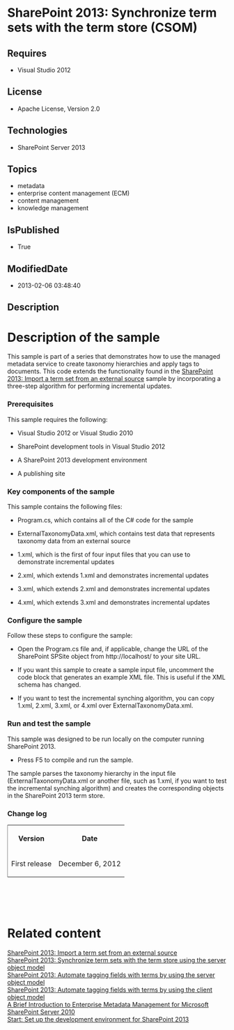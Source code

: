 # SharePoint 2013: Synchronize term sets with the term store (CSOM)
## Requires
* Visual Studio 2012
## License
* Apache License, Version 2.0
## Technologies
* SharePoint Server 2013
## Topics
* metadata
* enterprise content management (ECM)
* content management
* knowledge management
## IsPublished
* True
## ModifiedDate
* 2013-02-06 03:48:40
## Description

<h1 id="header">Description of the sample</h1>
<div id="mainSection">
<div id="mainBody">
<div class="section" id="sectionSection0">
<p>This sample is part of a series that demonstrates how to use the managed metadata service to create taxonomy hierarchies and apply tags to documents. This code extends the functionality found in the
<span><a href="8b4ce4a4-664e-4524-b674-a60d1f5692a7.htm">SharePoint 2013: Import a term set from an external source</a></span> sample by incorporating a three-step algorithm for performing incremental updates.</p>
<h3 class="subHeading">Prerequisites</h3>
<div class="subsection">
<p>This sample requires the following:</p>
<ul>
<li>
<p>Visual Studio 2012 or Visual Studio 2010</p>
</li><li>
<p>SharePoint development tools in Visual Studio 2012</p>
</li><li>
<p>A SharePoint 2013 development environment</p>
</li><li>
<p>A publishing site</p>
</li></ul>
</div>
<h3 class="subHeading">Key components of the sample</h3>
<div class="subsection">
<p>This sample contains the following files:</p>
<ul>
<li>
<p>Program.cs, which contains all of the C# code for the sample</p>
</li><li>
<p>ExternalTaxonomyData.xml, which contains test data that represents taxonomy data from an external source</p>
</li><li>
<p>1.xml, which is the first of four input files that you can use to demonstrate incremental updates</p>
</li><li>
<p>2.xml, which extends 1.xml and demonstrates incremental updates</p>
</li><li>
<p>3.xml, which extends 2.xml and demonstrates incremental updates</p>
</li><li>
<p>4.xml, which extends 3.xml and demonstrates incremental updates</p>
</li></ul>
</div>
<h3 class="subHeading">Configure the sample</h3>
<div class="subsection">
<p>Follow these steps to configure the sample:</p>
<ul>
<li>
<p>Open the Program.cs file and, if applicable, change the URL of the SharePoint <span>
<span class="keyword">SPSite</span></span> object from http://localhost/ to your site URL.</p>
</li><li>
<p>If you want this sample to create a sample input file, uncomment the code block that generates an example XML file. This is useful if the XML schema has changed.</p>
</li><li>
<p>If you want to test the incremental synching algorithm, you can copy 1.xml, 2.xml, 3.xml, or 4.xml over ExternalTaxonomyData.xml.</p>
</li></ul>
</div>
<h3 class="subHeading">Run and test the sample</h3>
<div class="subsection">
<p>This sample was designed to be run locally on the computer running SharePoint 2013.</p>
<ul>
<li>
<p>Press <span class="ui">F5</span> to compile and run the sample.</p>
</li></ul>
<p>The sample parses the taxonomy hierarchy in the input file (ExternalTaxonomyData.xml or another file, such as 1.xml, if you want to test the incremental synching algorithm) and creates the corresponding objects in the SharePoint 2013 term store.</p>
</div>
<h3 class="subHeading">Change log</h3>
<div class="subsection">
<div class="caption"></div>
<div class="tableSection">
<table cellspacing="2" cellpadding="5" width="50%" frame="lhs">
<tbody>
<tr>
<th>
<p>Version</p>
</th>
<th>
<p>Date</p>
</th>
</tr>
<tr>
<td>
<p>First release</p>
</td>
<td>
<p>December 6, 2012</p>
</td>
</tr>
</tbody>
</table>
</div>
</div>
</div>
<h1 class="heading">&nbsp;</h1>
<h1 class="heading">Related content</h1>
<div class="section" id="seeAlsoSection">
<div class="seeAlsoStyle"><span><a href="http://code.msdn.microsoft.com/SharePoint-2013-Import-a-4d3d900b" target="_blank">SharePoint 2013: Import a term set from an external source</a></span></div>
<div class="seeAlsoStyle"><span><a href="http://code.msdn.microsoft.com/SharePoint-2013-Synchronize-4c191e68" target="_blank">SharePoint 2013: Synchronize term sets with the term store using the server object model</a></span></div>
<div class="seeAlsoStyle"><span><a href="http://code.msdn.microsoft.com/SharePoint-2013-Automate-c0f4a10e" target="_blank">SharePoint 2013: Automate tagging fields with terms by using the server object model</a></span></div>
<div class="seeAlsoStyle"><span><a href="http://code.msdn.microsoft.com/SharePoint-2013-Automate-579cfc54" target="_blank">SharePoint 2013: Automate tagging fields with terms by using the client object model</a></span></div>
<div class="seeAlsoStyle"><a href="http://msdn.microsoft.com/library/113a5d75-ac4d-498b-8436-725e04fb685d(Office.15).aspx" target="_blank">A Brief Introduction to Enterprise Metadata Management for Microsoft SharePoint Server 2010</a></div>
<div class="seeAlsoStyle"><a href="http://msdn.microsoft.com/library/08e4e4e1-d960-43fa-85df-f3c279ed6927.aspx" target="_blank">Start: Set up the development environment for SharePoint 2013</a></div>
</div>
</div>
</div>
